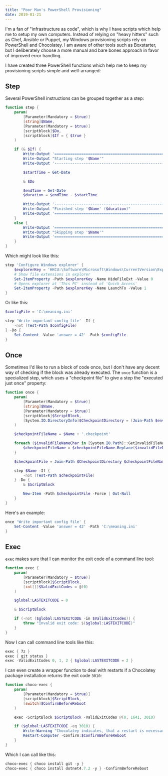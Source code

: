```yaml
---
title: "Poor Man's PowerShell Provisioning"
date: 2019-01-21
---
```


I'm a fan of "infrastructure as code", which is why I have scripts which help me
to setup my own computers. Instead of relying on "heavy hitters" such as Chef,
Ansible or Puppet, my Windows provisioning scripts rely on PowerShell and
Chocolatey. I am aware of other tools such as Boxstarter, but I deliberately
choose a more manual and bare bones approach in favor of improved error
handling.

I have created three PowerShell functions which help me to keep my provisioning
scripts simple and well-arranged:

## Step

Several PowerShell instructions can be grouped together as a step:

```powershell
function step {
    param(
        [Parameter(Mandatory = $true)]
        [string]$Name,
        [Parameter(Mandatory = $true)]
        [scriptblock]$Do,
        [scriptblock]$If = { $true }
    )

    if (& $If) {
        Write-Output '============================================================'
        Write-Output "Starting step '$Name'"
        Write-Output '------------------------------------------------------------'

        $startTime = Get-Date

        & $Do

        $endTime = Get-Date
        $duration = $endTime - $startTime

        Write-Output '------------------------------------------------------------'
        Write-Output "Finished step '$Name' ($duration)"
        Write-Output '============================================================'
    }
    else {
        Write-Output '============================================================'
        Write-Output "Skipping step '$Name'"
        Write-Output '============================================================'
    }
}
```

Which might look like this:

```powershell
step 'Configure Windows explorer' {
    $explorerKey = 'HKCU:\Software\Microsoft\Windows\CurrentVersion\Explorer\Advanced'
    # Show file extensions in explorer
    Set-ItemProperty -Path $explorerKey -Name HideFileExt -Value 0
    # Opens explorer at 'This PC' instead of 'Quick Access'
    Set-ItemProperty -Path $explorerKey -Name LaunchTo -Value 1
}
```

Or like this:

```powershell
$configFile = 'C:\meaning.ini'

step 'Write important config file' -If {
    -not (Test-Path $configFile)
} -Do {
    Set-Content -Value 'answer = 42' -Path $configFile
}
```

## Once

Sometimes I'd like to run a block of code once, but I don't have any decent way
of checking if the block was already executed. The `once` function is a
specialized step, which uses a "checkpoint file" to give a step the "executed
just once" property:

```powershell
function once {
    param(
        [Parameter(Mandatory = $true)]
        [string]$Name,
        [Parameter(Mandatory = $true)]
        [scriptblock]$ScriptBlock,
        [System.IO.DirectoryInfo]$CheckpointDirectory = (Join-Path $env:ProgramData 'my.provision')
    )

    $checkpointFileName = $Name + '.checkpoint'

    foreach ($invalidFileNameChar in [System.IO.Path]::GetInvalidFileNameChars()) {
        $checkpointFileName = $checkpointFileName.Replace($invalidFileNameChar, '_')
    }

    $checkpointFile = Join-Path $CheckpointDirectory $checkpointFileName

    step $Name -If {
        -not (Test-Path $checkpointFile)
    } -Do {
        & $ScriptBlock

        New-Item -Path $checkpointFile -Force | Out-Null
    }
}
```

Here's an example:

```powershell
once 'Write important config file' {
    Set-Content -Value 'answer = 42' -Path 'C:\meaning.ini'
}
```

## Exec

`exec` makes sure that I can monitor the exit code of a command line tool:

```powershell
function exec {
    param(
        [Parameter(Mandatory = $true)]
        [scriptblock]$ScriptBlock,
        [int[]]$ValidExitCodes = @(0)
    )

    $global:LASTEXITCODE = 0

    & $ScriptBlock

    if (-not ($global:LASTEXITCODE -in $ValidExitCodes)) {
        throw "Invalid exit code: $($global:LASTEXITCODE)"
    }
}
```

Now I can call command line tools like this:

```powershell
exec { 7z }
exec { git status }
exec -ValidExitCodes 0, 1, 2 { $global:LASTEXITCODE = 2 }
```

I can even create a wrapper function to deal with restarts if a Chocolatey
package installation returns the exit code `3010`:

``` powershell
function choco-exec {
    param(
        [Parameter(Mandatory = $true)]
        [scriptblock]$ScriptBlock,
        [switch]$ConfirmBeforeReboot
    )

    exec -ScriptBlock $ScriptBlock -ValidExitCodes @(0, 1641, 3010)

    if ($global:LASTEXITCODE -eq 3010) {
        Write-Warning "Chocolatey indicates, that a restart is necessary"
        Restart-Computer -Confirm:$ConfirmBeforeReboot
    }
}
```

Which I can call like this:

``` powershell
choco-exec { choco install git -y }
choco-exec { choco install dotnet4.7.2 -y } -ConfirmBeforeReboot
```
